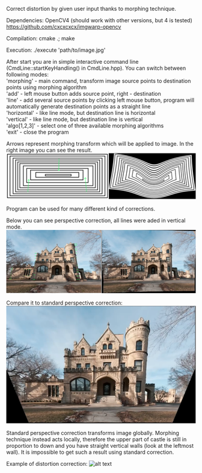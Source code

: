 Correct distortion by given user input thanks to morphing technique.

Dependencies:
OpenCV4 (should work with other versions, but 4 is tested)
https://github.com/cxcxcxcx/imgwarp-opencv

Compilation:
cmake .; make

Execution:
./execute 'path/to/image.jpg'

After start you are in simple interactive command line (CmdLine::startKeyHandling() in CmdLine.hpp).
You can switch between following modes:  
'morphing' - main command, transform image source points to destination points using morphing algorithm  
'add' - left mouse button adds source point, right - destination  
'line' - add several source points by clicking left mouse button, program will automatically generate destination points as a straight line  
'horizontal' - like line mode, but destination line is horizontal  
'vertical' - like line mode, but destination line is vertical  
'algo[1,2,3]' - select one of three available morphing algorithms  
'exit' - close the program


Arrows represent morphing transform which will be applied to image. In the right image you can see the result.
![alt text](./doc/doc_lines.png)

Program can be used for many different kind of corrections.

Below you can see perspective correction, all lines were aded in vertical mode.
![alt text](./doc/doc_castle.png)

Compare it to standard perspective correction:
![alt text](./doc/doc_perspective.png)

Standard perspective correction transforms image globally. Morphing technique instead acts locally,
therefore the upper part of castle is still in proportion to down and you have straight vertical walls (look at the leftmost wall).
It is impossible to get such a result using standard correction.

Example of distortion correction:
![alt text](./doc/doc_distortion.png)

